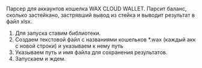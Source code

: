 Парсер для аккаунтов кошелка WAX CLOUD WALLET.
Парсит баланс, сколько застейкано, застрявший вывод из стейка и выводит результат в файл xlsx.

1. Для запуска ставим библиотеки.
2. Создаем текстовой файл с названиями кошельков *.wax (каждый акк с новой строки)
 и указываем к нему путь
3. Указываем путь и имя файла для сохранения результатов.
4. Запускаем и ждем.

 
